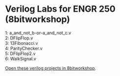 Verilog Labs for ENGR 250 (8bitworkshop)
=====
1: a_and_not_b-or-a_and_not_c.v<br />
2: DFlipFlop.v<br />
3: 13Fibonacci.v<br />
4: ParityChecker.v<br />
5: DFlipFlop2.v<br />
6: WalkSignal.v<br />

[Open these verilog projects in 8bitworkshop](http://8bitworkshop.com/redir.html?platform=verilog&githubURL=https%3A%2F%2Fgithub.com%2Fohlookitsaaron%2Fverilog-labs&file=DFlipFlop.v).
